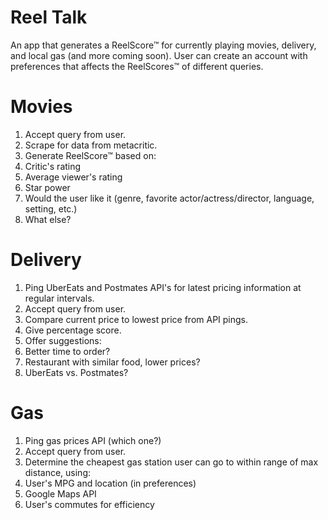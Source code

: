 # Reel Talk
An app that generates a ReelScore&trade; for currently playing movies, delivery, and local gas (and more coming soon). User can create an account with preferences that affects the ReelScores&trade; of different queries.

# Movies
1. Accept query from user.
2. Scrape for data from metacritic.
3. Generate ReelScore&trade; based on:
  1. Critic's rating
  2. Average viewer's rating
  3. Star power
  4. Would the user like it (genre, favorite actor/actress/director, language, setting, etc.)
4. What else?

# Delivery
1. Ping UberEats and Postmates API's for latest pricing information at regular intervals.
2. Accept query from user.
3. Compare current price to lowest price from API pings.
4. Give percentage score.
5. Offer suggestions:
  1. Better time to order?
  2. Restaurant with similar food, lower prices?
  3. UberEats vs. Postmates?

# Gas
1. Ping gas prices API (which one?)
2. Accept query from user.
3. Determine the cheapest gas station user can go to within range of max distance, using:
  1. User's MPG and location (in preferences)
  2. Google Maps API
  3. User's commutes for efficiency
